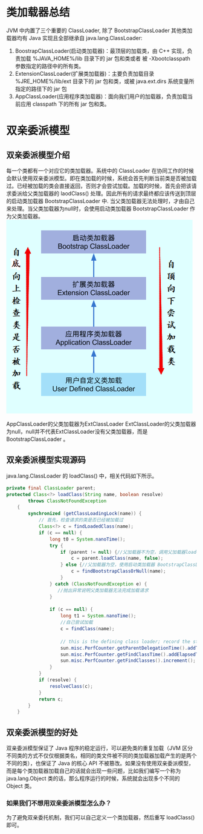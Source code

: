 # 类加载器总结
JVM 中内置了三个重要的 ClassLoader, 除了 BootstrapClassLoader 其他类加载器均有 Java 实现且全部继承自 java.lang.ClassLoader:
1. BoostrapClassLoader(启动类加载器)：最顶层的加载类，由 C++ 实现，负责加载 %JAVA_HOME%/lib 目录下的 jar 包和类或者 被 -Xbootclasspath 参数指定的路径中的所有类。
2. ExtensionClassLoader(扩展类加载器)：主要负责加载目录 %JRE_HOME%/lib/ext 目录下的 jar 包和类，或被 java.ext.dirs 系统变量所指定的路径下的 jar 包
3. AppClassLoader(应用程序类加载器)：面向我们用户的加载器，负责加载当前应用 classpath 下的所有 jar 包和类。

# 双亲委派模型
## 双亲委派模型介绍
每一个类都有一个对应它的类加载器。系统中的 ClassLoader 在协同工作的时候会默认使用双亲委派模型。即在类加载的时候，系统会首先判断当前类是否被加载过。已经被加载的类会直接返回，否则才会尝试加载。加载的时候，首先会把该请求委派给父类加载器的 laodClass() 处理。因此所有的请求最终都应该传送到顶层的启动类加载器 BootstrapClassLoader 中. 当父类加载器无法处理时，才由自己来处理。当父类加载器为null时，会使用启动类加载器 BootstrapClassLoader 作为父类加载器。
![](assets/双亲委派模型.png)

AppClassLoader的父类加载器为ExtClassLoader ExtClassLoader的父类加载器为null，null并不代表ExtClassLoader没有父类加载器，而是 BootstrapClassLoader 。

## 双亲委派模型实现源码
java.lang.ClassLoader 的 loadClass() 中，相关代码如下所示。
```java
private final ClassLoader parent; 
protected Class<?> loadClass(String name, boolean resolve)
        throws ClassNotFoundException
    {
        synchronized (getClassLoadingLock(name)) {
            // 首先，检查请求的类是否已经被加载过
            Class<?> c = findLoadedClass(name);
            if (c == null) {
                long t0 = System.nanoTime();
                try {
                    if (parent != null) {//父加载器不为空，调用父加载器loadClass()方法处理
                        c = parent.loadClass(name, false);
                    } else {//父加载器为空，使用启动类加载器 BootstrapClassLoader 加载
                        c = findBootstrapClassOrNull(name);
                    }
                } catch (ClassNotFoundException e) {
                   //抛出异常说明父类加载器无法完成加载请求
                }
                
                if (c == null) {
                    long t1 = System.nanoTime();
                    //自己尝试加载
                    c = findClass(name);

                    // this is the defining class loader; record the stats
                    sun.misc.PerfCounter.getParentDelegationTime().addTime(t1 - t0);
                    sun.misc.PerfCounter.getFindClassTime().addElapsedTimeFrom(t1);
                    sun.misc.PerfCounter.getFindClasses().increment();
                }
            }
            if (resolve) {
                resolveClass(c);
            }
            return c;
        }
    }
```
## 双亲委派模型的好处
双亲委派模型保证了 Java 程序的稳定运行，可以避免类的重复加载（JVM 区分不同类的方式不仅仅根据类名，相同的类文件被不同的类加载器加载产生的是两个不同的类），也保证了 Java 的核心 API 不被篡改。如果没有使用双亲委派模型，而是每个类加载器加载自己的话就会出现一些问题，比如我们编写一个称为 java.lang.Object 类的话，那么程序运行的时候，系统就会出现多个不同的 Object 类。

### 如果我们不想用双亲委派模型怎么办？
为了避免双亲委托机制，我们可以自己定义一个类加载器，然后重写 loadClass() 即可。
